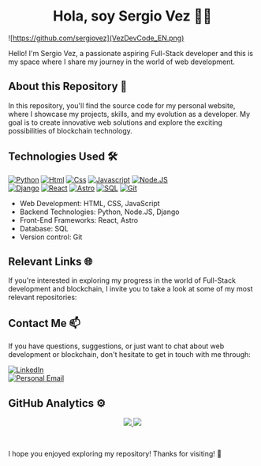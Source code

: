 <h1 align="center">Hola, soy Sergio Vez ✌🏼</h1>
</div>

![https://github.com/sergiovez](VezDevCode_EN.png)

Hello! I'm Sergio Vez, a passionate aspiring Full-Stack developer and this is my space where I share my journey in the world of web development.
<br>

## About this Repository 📁

In this repository, you'll find the source code for my personal website, where I showcase my projects, skills, and my evolution as a developer. My goal is to create innovative web solutions and explore the exciting possibilities of blockchain technology.
<br>

## Technologies Used 🛠️

[![Python](https://img.shields.io/badge/Python-yellow?style=for-the-badge&logo=python&logoColor=white&labelColor=101010)]() 
[![Html](https://img.shields.io/badge/HTML-white?style=for-the-badge&logo=html5&logoColor=white&labelColor=black&color=%23E34F26)]() 
[![Css](https://img.shields.io/badge/css-white?style=for-the-badge&logo=css3&logoColor=white&labelColor=black&color=blue)]() 
[![Javascript](https://img.shields.io/badge/javascript-white?style=for-the-badge&logo=javascript&logoColor=white&labelColor=black&color=%23F7DF1E)]() 
[![Node.JS](https://img.shields.io/badge/Node.JS-white?style=for-the-badge&logo=nodedotjs&logoColor=white&labelColor=black&color=6DA55F)]() <br>
[![Django](https://img.shields.io/badge/Django-white?style=for-the-badge&logo=django&logoColor=white&labelColor=black&color=%23092E20)]() 
[![React](https://img.shields.io/badge/React-white?style=for-the-badge&logo=react&logoColor=white&labelColor=black&color=%2320232a)]() 
[![Astro](https://img.shields.io/badge/Astro-white?style=for-the-badge&logo=astro&logoColor=white&labelColor=black&color=%232C2052)]() 
[![SQL](https://img.shields.io/badge/my%20sql-white?style=for-the-badge&logo=mysql&logoColor=white&labelColor=black&color=%234479A1)]() 
[![Git](https://img.shields.io/badge/Git-white?style=for-the-badge&logo=git&logoColor=white&labelColor=black&color=%23F05033)]() 

- Web Development: HTML, CSS, JavaScript
- Backend Technologies: Python, Node.JS, Django
- Front-End Frameworks: React, Astro
- Database: SQL
- Version control: Git

## Relevant Links 🌐

If you're interested in exploring my progress in the world of Full-Stack development and blockchain, I invite you to take a look at some of my most relevant repositories:
<br>

## Contact Me 📫

If you have questions, suggestions, or just want to chat about web development or blockchain, don't hesitate to get in touch with me through:

[![LinkedIn](https://img.shields.io/badge/LinkedIn-white?style=for-the-badge&logo=linkedin&logoColor=white&labelColor=%230A66C2&color=%23363636)](https://www.linkedin.com/in/sergio-vez)
</br>
[![Personal Email](https://img.shields.io/badge/Personal%20Email-white?style=for-the-badge&logo=gmail&logoColor=white&label=sergiovez13%40gmail.com&labelColor=black&color=%23EA4335)](mailto:sergiovez13@gmail.com)

## GitHub Analytics ⚙️

<p align="center">
<a href="https://github.com/ArisGuimera">
  <img height="110em" src="https://github-readme-stats-eight-theta.vercel.app/api?username=sergiovez&show_icons=true&theme=algolia&include_all_commits=true&count_private=true"/>
  <img height="110em" src="https://github-readme-stats-eight-theta.vercel.app/api/top-langs/?username=sergiovez&layout=compact&langs_count=8&theme=algolia"/>
</a>
</p>
<br>

I hope you enjoyed exploring my repository! Thanks for visiting! 👋
